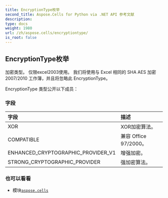 ```yaml
---
title: EncryptionType枚举
second_title: Aspose.Cells for Python via .NET API 参考文献
description:
type: docs
weight: 1980
url: /zh/aspose.cells/encryptiontype/
is_root: false
---
```

## EncryptionType枚举
加密类型。
仅限excel2003使用。
我们将使用与 Excel 相同的 SHA AES 加密 2007/2010 工作簿，并且将忽略此 EncryptionType。



EncryptionType 类型公开以下成员：

### 字段
|字段|描述|
| :- | :- |
| XOR | XOR加密算法。|
| COMPATIBLE |兼容 Office 97/2000。|
| ENHANCED_CRYPTOGRAPHIC_PROVIDER_V1 |增强加密。|
| STRONG_CRYPTOGRAPHIC_PROVIDER |强加密算法。|



### 也可以看看
* 模块[`aspose.cells`](..)
